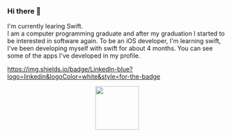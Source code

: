 ### Hi there 👋
  I'm currently learing Swift. <br>
  I am a computer programming graduate and after my graduation I started to be interested in software again.
  To be an iOS developer, I'm learning swift, I've been developing myself with swift for about 4 months. You can see some of the apps I've developed in my profile.
  
  https://img.shields.io/badge/LinkedIn-blue?logo=linkedin&logoColor=white&style=for-the-badge


<div id="header" align="center">
  <img src="https://media.giphy.com/media/M9gbBd9nbDrOTu1Mqx/giphy.gif" width="100"/>
</div>


<!--
**myildirim48/myildirim48** is a ✨ _special_ ✨ repository because its `README.md` (this file) appears on your GitHub profile.

Here are some ideas to get you started:

- 🔭 I’m currently working on ...
- 🌱 I’m currently learning ...
- 👯 I’m looking to collaborate on ...
- 🤔 I’m looking for help with ...
- 💬 Ask me about ...
- 📫 How to reach me: ...
- 😄 Pronouns: ...
- ⚡ Fun fact: ...
-->


